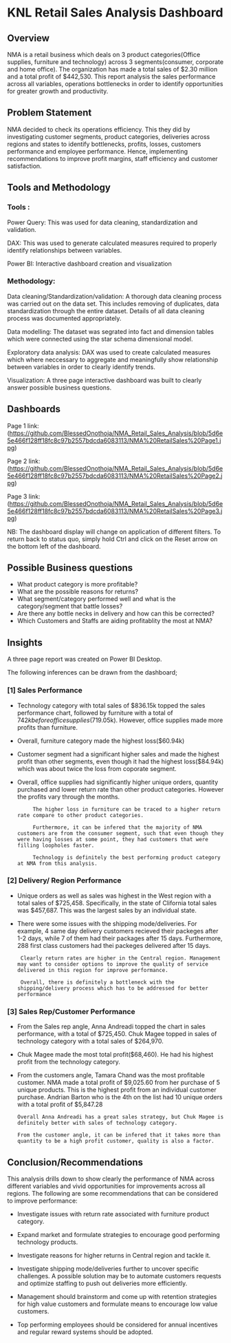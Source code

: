# KNL Retail Sales Analysis Dashboard

## Overview

NMA is a retail business which deals on 3 product categories(Office supplies, furniture and technology) across 3 segments(consumer, corporate and home office). The organization has made a total sales of $2.30 million and a total profit of $442,530. This report analysis the sales performance across all variables, operations bottlenecks in order to identify opportunities for greater growth and productivity.


## Problem Statement

NMA decided to check its operations efficiency. This they did by investigating customer segments, product categories, deliveries across regions and states to identify bottlenecks, profits, losses, customers performance and employee performance. Hence, implementing recommendations to improve profit margins, staff efficiency and customer satisfaction. 

## Tools and Methodology
### Tools : 
Power Query: This was used for data cleaning, standardization and validation.

DAX: This was used to generate calculated measures required to properly identify relationships between variables.

Power BI: Interactive dashboard creation and visualization

### Methodology:
Data cleaning/Standardization/validation: A thorough data cleaning process was carried out on the data set. This includes removing of duplicates, data standardization through the entire dataset. Details of all data cleaning process was documented appropriately.

Data modelling: The dataset was segrated into fact and dimension tables which were connected using the star schema dimensional model.

Exploratory data analysis: DAX was used to create calculated measures which where neccessary to aggregate and meaningfully show relationship between variables in order to clearly identify trends.

Visualization: A three page interactive dashboard was built to clearly answer possible business questions.

## Dashboards

Page 1 link: (https://github.com/BlessedOnothoja/NMA_Retail_Sales_Analysis/blob/5d6e5e466f128ff18fc8c97b2557bdcda6083113/NMA%20RetailSales%20Page1.jpg)

Page 2 link:(https://github.com/BlessedOnothoja/NMA_Retail_Sales_Analysis/blob/5d6e5e466f128ff18fc8c97b2557bdcda6083113/NMA%20RetailSales%20Page2.jpg)

Page 3 link:(https://github.com/BlessedOnothoja/NMA_Retail_Sales_Analysis/blob/5d6e5e466f128ff18fc8c97b2557bdcda6083113/NMA%20RetailSales%20Page3.jpg)


NB: The dashboard display will change on application of different filters. To return back to status quo, simply hold Ctrl and click on the Reset arrow on the bottom left of the dashboard. 

## Possible Business questions

- What product category is more profitable?
- What are the possible reasons for returns?
- What segment/category performed well and what is the category/segment that battle losses?
- Are there any bottle necks in delivery and how can this be corrected?
- Which Customers and Staffs are aiding profitablity the most at NMA?
 



## Insights

A three page report was created on Power BI Desktop.

The following inferences can be drawn from the dashboard;

### [1] Sales Performance

- Technology category with total sales of $836.15k topped the sales performance chart, followed by furniture with a total of $742k before office supplies($719.05k). However, office supplies made more profits than furniture.
- Overall, furniture category made the highest loss($60.94k)
- Customer segment had a significant higher sales and made the highest profit than other segments, even though it had the highest loss($84.94k) which was about twice the loss from coporate segment.
- Overall, office supplies had significantly higher unique orders, quantity purchased and lower return rate than other product categories. However the profits vary through the months.

   


           The higher loss in furniture can be traced to a higher return rate compare to other product categories.

           Furthermore, it can be infered that the majority of NMA customers are from the consumer segment, such that even though they were having losses at some point, they had customers that were filling loopholes faster.

           Technology is definitely the best performing product category at NMA from this analysis.
           
### [2] Delivery/ Region Performance

 - Unique orders as well as sales was highest in the West region with a total sales of $725,458. Specifically, in the state of Clifornia total sales was $457,687. This was the largest sales by an individual state.
 - There were some issues with the shipping mode/deliveries. For example, 4 same day delivery customers recieved their packeges after 1-2 days, while 7 of them had their packages after 15 days. Furthermore, 288 first class customers had thei packeges delivered after 15 days.

 



        Clearly return rates are higher in the Central region. Management may want to consider options to improve the quality of service delivered in this region for improve performance.

        Overall, there is definitely a bottleneck with the shipping/delivery process which has to be addressed for better performance

  
  

 
  
  ### [3] Sales Rep/Customer Performance
  

- From the Sales rep angle, Anna Andreadi topped the chart in sales performance, with a total of $725,450. Chuk Magee topped in sales of technology category with a total sales of $264,970.

- Chuk Magee made the most total profit($68,460). He had his highest profit from the technology category.

- From the customers angle, Tamara Chand was the most profitable customer. NMA made a total profit of $9,025.60 from her purchase of 5 unique products. This is the highest profit from an individual customer purchase. Andrian Barton who is the 4th on the list had 10 unique orders with a total profit of $5,847.28


      Overall Anna Andreadi has a great sales strategy, but Chuk Magee is definitely better with sales of technology category.

      From the customer angle, it can be infered that it takes more than quantity to be a high profit customer, quality is also a factor.
            
## Conclusion/Recommendations
This analysis drills down to show clearly the performance of NMA across different variables and vivid opportunities for improvements across all regions. The following are some recommendations that can be considered to improve performance:

- Investigate issues with return rate associated with furniture product category.

- Expand market and formulate strategies to encourage good performing technology products.

- Investigate reasons for higher returns in Central region and tackle it.

- Investigate shipping mode/deliveries further to uncover specific challenges. A possible solution may be to automate customers requests and optimize staffing to push out deliveries more efficiently.

- Management should brainstorm and come up with retention strategies for high value customers and formulate means to encourage low value customers.

- Top performing employees should be considered for annual incentives and regular reward systems should be adopted.
